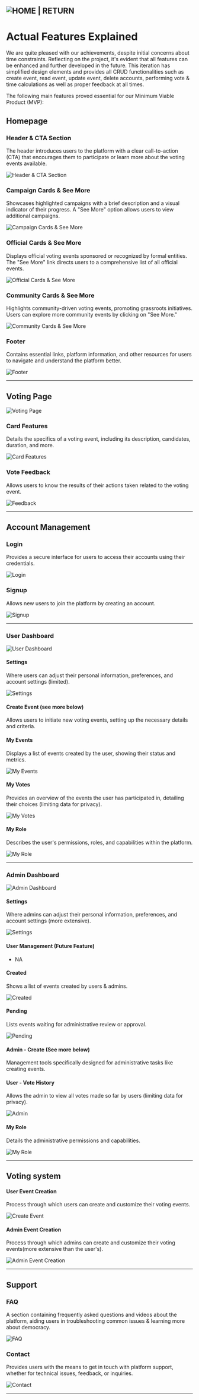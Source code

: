## ![HOME | RETURN](https://github.com/plexoio/musa)

# Actual Features Explained

We are quite pleased with our achievements, despite initial concerns about time constraints. Reflecting on the project, it's evident that all features can be enhanced and further developed in the future. This iteration has simplified design elements and provides all CRUD functionalities such as create event, read event, update event, delete accounts, performing vote & time calculations as well as proper feedback at all times.

The following main features proved essential for our Minimum Viable Product (MVP):

## Homepage

### Header & CTA Section
The header introduces users to the platform with a clear call-to-action (CTA) that encourages them to participate or learn more about the voting events available.

![Header & CTA Section](https://github.com/plexoio/musa/blob/main/documentation/assets/img/actual-features/actual1.png)

### Campaign Cards & See More
Showcases highlighted campaigns with a brief description and a visual indicator of their progress. A "See More" option allows users to view additional campaigns.

![Campaign Cards & See More](https://github.com/plexoio/musa/blob/main/documentation/assets/img/actual-features/actual2.png)

### Official Cards & See More
Displays official voting events sponsored or recognized by formal entities. The "See More" link directs users to a comprehensive list of all official events.

![Official Cards & See More](https://github.com/plexoio/musa/blob/main/documentation/assets/img/actual-features/actual3.png)

### Community Cards & See More
Highlights community-driven voting events, promoting grassroots initiatives. Users can explore more community events by clicking on "See More."

![Community Cards & See More](https://github.com/plexoio/musa/blob/main/documentation/assets/img/actual-features/actual4.png)

### Footer
Contains essential links, platform information, and other resources for users to navigate and understand the platform better.

![Footer](https://github.com/plexoio/musa/blob/main/documentation/assets/img/actual-features/actual5.png)

---

## Voting Page

![Voting Page](https://github.com/plexoio/musa/blob/main/documentation/assets/img/actual-features/actual6.png)

### Card Features
Details the specifics of a voting event, including its description, candidates, duration, and more.

![Card Features](https://github.com/plexoio/musa/blob/main/documentation/assets/img/actual-features/actual7.png)

### Vote Feedback
Allows users to know the results of their actions taken related to the voting event.

![Feedback](https://github.com/plexoio/musa/blob/main/documentation/assets/img/actual-features/actual8.png)

---

## Account Management

### Login
Provides a secure interface for users to access their accounts using their credentials.

![Login](https://github.com/plexoio/musa/blob/main/documentation/assets/img/actual-features/actual9.png)

### Signup
Allows new users to join the platform by creating an account.

![Signup](https://github.com/plexoio/musa/blob/main/documentation/assets/img/actual-features/actual10.png)

---

### User Dashboard

![User Dashboard](https://github.com/plexoio/musa/blob/main/documentation/assets/img/actual-features/actual11.png)

#### Settings
Where users can adjust their personal information, preferences, and account settings (limited).

![Settings](https://github.com/plexoio/musa/blob/main/documentation/assets/img/actual-features/actual12.png)

#### Create Event (see more below)
Allows users to initiate new voting events, setting up the necessary details and criteria.

#### My Events
Displays a list of events created by the user, showing their status and metrics.

![My Events](https://github.com/plexoio/musa/blob/main/documentation/assets/img/actual-features/actual14.png)

#### My Votes
Provides an overview of the events the user has participated in, detailing their choices (limiting data for privacy).

![My Votes](https://github.com/plexoio/musa/blob/main/documentation/assets/img/actual-features/actual15.png)

#### My Role
Describes the user's permissions, roles, and capabilities within the platform.

![My Role](https://github.com/plexoio/musa/blob/main/documentation/assets/img/actual-features/actual16.png)

---

### Admin Dashboard

![Admin Dashboard](https://github.com/plexoio/musa/blob/main/documentation/assets/img/actual-features/actual17.png)

#### Settings
Where admins can adjust their personal information, preferences, and account settings (more extensive).

![Settings](https://github.com/plexoio/musa/blob/main/documentation/assets/img/actual-features/actual18.png)

#### User Management (Future Feature)
- NA

#### Created
Shows a list of events created by users & admins.

![Created](https://github.com/plexoio/musa/blob/main/documentation/assets/img/actual-features/actual19.png)

#### Pending
Lists events waiting for administrative review or approval.

![Pending](https://github.com/plexoio/musa/blob/main/documentation/assets/img/actual-features/actual20.png)

#### Admin - Create (See more below)
Management tools specifically designed for administrative tasks like creating events.

#### User - Vote History
Allows the admin to view all votes made so far by users (limiting data for privacy).

![Admin](https://github.com/plexoio/musa/blob/main/documentation/assets/img/actual-features/actual21.png)

#### My Role
Details the administrative permissions and capabilities.

![My Role](https://github.com/plexoio/musa/blob/main/documentation/assets/img/actual-features/actual23.png)

---

## Voting system

#### User Event Creation
Process through which users can create and customize their voting events.

![Create Event](https://github.com/plexoio/musa/blob/main/documentation/assets/img/actual-features/actual13.png)

#### Admin Event Creation
Process through which admins can create and customize their voting events(more extensive than the user's).

![Admin Event Creation](https://github.com/plexoio/musa/blob/main/documentation/assets/img/actual-features/actual24.png)

---

## Support

### FAQ
A section containing frequently asked questions and videos about the platform, aiding users in troubleshooting common issues & learning more about democracy.

![FAQ](https://github.com/plexoio/musa/blob/main/documentation/assets/img/actual-features/actual25.png)

### Contact
Provides users with the means to get in touch with platform support, whether for technical issues, feedback, or inquiries.

![Contact](https://github.com/plexoio/musa/blob/main/documentation/assets/img/actual-features/actual26.png)


---